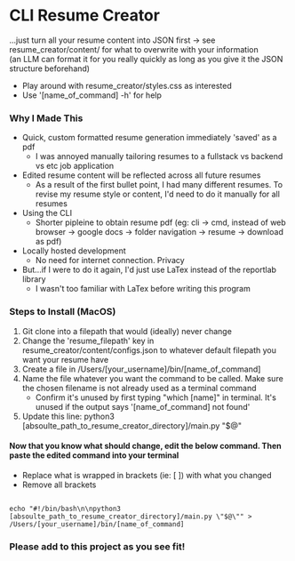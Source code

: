 # CLI Resume Creator
...just turn all your resume content into JSON first -> see resume_creator/content/ for what to overwrite with your information  
(an LLM can format it for you really quickly as long as you give it the JSON structure beforehand)  

- Play around with resume_creator/styles.css as interested  
- Use '[name_of_command] -h' for help  

### Why I Made This
- Quick, custom formatted resume generation immediately 'saved' as a pdf
    - I was annoyed manually tailoring resumes to a fullstack vs backend vs etc job application 
- Edited resume content will be reflected across all future resumes
    - As a result of the first bullet point, I had many different resumes. To revise my resume style or content, I'd need to do it manually for all resumes
- Using the CLI
    - Shorter pipleine to obtain resume pdf (eg: cli -> cmd, instead of web browser -> google docs -> folder navigation -> resume -> download as pdf)
- Locally hosted development
    - No need for internet connection. Privacy
- But...if I were to do it again, I'd just use LaTex instead of the reportlab library
    - I wasn't too familiar with LaTex before writing this program

### Steps to Install (MacOS)
1. Git clone into a filepath that would (ideally) never change
1. Change the 'resume_filepath' key in resume_creator/content/configs.json to whatever default filepath you want your resume have  
1. Create a file in /Users/[your_username]/bin/[name_of_command]
1. Name the file whatever you want the command to be called. Make sure the chosen filename is not already used as a terminal command
    - Confirm it's unused by first typing "which [name]" in terminal. It's unused if the output says '[name_of_command] not found'
1. Update this line: python3 [absoulte_path_to_resume_creator_directory]/main.py "$@"

#### Now that you know what should change, edit the below command. Then paste the edited command into your terminal
- Replace what is wrapped in brackets (ie: [ ]) with what you changed
- Remove all brackets
```

echo "#!/bin/bash\n\npython3 [absoulte_path_to_resume_creator_directory]/main.py \"$@\"" > /Users/[your_username]/bin/[name_of_command]

```

### Please add to this project as you see fit!
